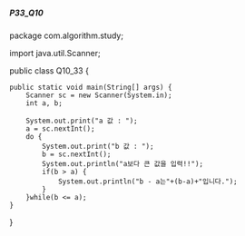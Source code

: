 ##### P33_Q10

package com.algorithm.study;

import java.util.Scanner;

public class Q10_33 {

	public static void main(String[] args) {
		Scanner sc = new Scanner(System.in);
		int a, b;
		
		System.out.print("a 값 : ");
		a = sc.nextInt();	
		do {
			System.out.print("b 값 : ");
			b = sc.nextInt();
			System.out.println("a보다 큰 값을 입력!!");
			if(b > a) {
				System.out.println("b - a는"+(b-a)+"입니다.");
			} 
		}while(b <= a);
	}
}
